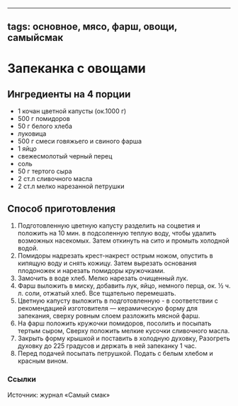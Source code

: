 ----
tags: основное, мясо, фарш, овощи, самыйсмак
----

# Запеканка с овощами

## Ингредиенты на 4 порции

- 1 кочан цветной капусты (ок.1000 г)
- 500 г помидоров
- 50 г белого хлеба
- луковица
- 500 г смеси говяжьего и свиного фарша
- 1 яйцо
- свежесмолотый черный перец
- соль
- 50 г тертого сыра
- 2 ст.л сливочного масла
- 2 ст.л мелко нарезанной петрушки

## Способ приготовления

1. Подготовленную цветную капусту разделить на соцветия и положить на 10 мин. в подсоленную теплую воду, чтобы удалить возможных насекомых. Затем откинуть на сито и промыть холодной водой.
2. Помидоры надрезать крест-накрест острым ножом, опустить в кипящую воду и снять кожицу. Затем вырезать основания плодоножек и нарезать помидоры кружочками.
3. Замочить в воде хлеб. Мелко нарезать очищенный лук.
4. Фарш выложить в миску, добавить лук, яйцо, немного перца, ок. ½ ч. л. соли, отжатый хлеб. Все тщательно перемешать.
5. Цветную капусту выложить в подготовленную - в соответствии с рекомендацией изготовителя — керамическую форму для запекания, сверху ровным слоем разложить мясной фарш.
6. На фарш положить кружочки помидоров, посолить и посыпать тертым сыром, Сверху положить мелкие кусочки сливочного масла.
7. Закрыть форму крышкой и поставить в холодную духовку, Разогреть духовку до 225 градусов и держать в ней запеканку 1 час.
8. Перед подачей посыпать петрушкой. Подать с белым хлебом и красным вином.
### Ссылки
Источник: журнал «Самый смак»
